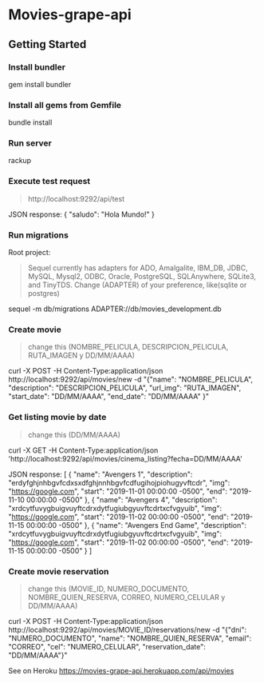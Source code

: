 # Movies-grape-api

## Getting Started

### Install bundler

gem install bundler


### Install all gems from Gemfile

bundle install


### Run server

rackup


### Execute test request

> http://localhost:9292/api/test

JSON response: 
{
  "saludo": "Hola Mundo!"
}


### Run migrations

Root project:
> Sequel currently has adapters for ADO, Amalgalite, IBM_DB, JDBC, MySQL, Mysql2, ODBC, Oracle, PostgreSQL, SQLAnywhere, SQLite3, and TinyTDS.
> Change (ADAPTER) of your preference, like(sqlite or postgres)

sequel -m db/migrations ADAPTER://db/movies_development.db


### Create movie
> change this (NOMBRE_PELICULA, DESCRIPCION_PELICULA, RUTA_IMAGEN y DD/MM/AAAA)

curl -X POST -H Content-Type:application/json http://localhost:9292/api/movies/new -d "{\"name\": \"NOMBRE_PELICULA\", \"description\": \"DESCRIPCION_PELICULA\", \"url_img\": \"RUTA_IMAGEN\", \"start_date\": \"DD/MM/AAAA\", \"end_date\": \"DD/MM/AAAA\" }"


### Get listing movie by date
> change this (DD/MM/AAAA)

curl -X GET -H Content-Type:application/json 'http://localhost:9292/api/movies/cinema_listing?fecha=DD/MM/AAAA'

JSON response: 
[
  {
    "name": "Avengers 1",
    "description": "erdyfghjnhbgvfcdxsxdfghjnnhbgvfcdfugihojpiohugyvftcdr",
    "img": "https://google.com",
    "start": "2019-11-01 00:00:00 -0500",
    "end": "2019-11-10 00:00:00 -0500"
  },
  {
    "name": "Avengers 4",
    "description": "xrdcytfuvygbuigvuyftcdrxdytfugiubgyuvftcdrtxcfvgyuib",
    "img": "https://google.com",
    "start": "2019-11-02 00:00:00 -0500",
    "end": "2019-11-15 00:00:00 -0500"
  },
  {
    "name": "Avengers End Game",
    "description": "xrdcytfuvygbuigvuyftcdrxdytfugiubgyuvftcdrtxcfvgyuib",
    "img": "https://google.com",
    "start": "2019-11-02 00:00:00 -0500",
    "end": "2019-11-15 00:00:00 -0500"
  }
]


### Create movie reservation
> change this (MOVIE_ID, NUMERO_DOCUMENTO, NOMBRE_QUIEN_RESERVA, CORREO, NUMERO_CELULAR y DD/MM/AAAA)

curl -X POST -H Content-Type:application/json http://localhost:9292/api/movies/MOVIE_ID/reservations/new -d "{\"dni\": \"NUMERO_DOCUMENTO\", \"name\": \"NOMBRE_QUIEN_RESERVA\", \"email\": \"CORREO\", \"cel\": \"NUMERO_CELULAR\", \"reservation_date\": \"DD/MM/AAAA\"}"

See on Heroku https://movies-grape-api.herokuapp.com/api/movies
